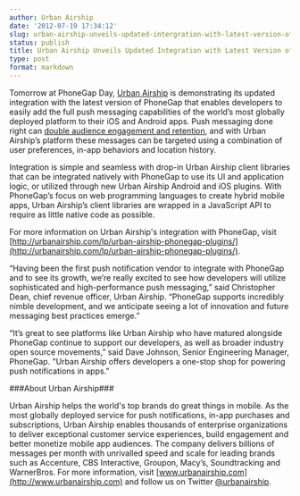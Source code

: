 ```yaml
---
author: Urban Airship
date: '2012-07-19 17:34:12'
slug: urban-airship-unveils-updated-intergration-with-latest-version-of-phonegap
status: publish
title: Urban Airship Unveils Updated Integration with Latest Version of PhoneGap
type: post
format: markdown
---
```


Tomorrow at PhoneGap Day, [Urban Airship](http://www.urbanairship.com/) is demonstrating its updated integration with the latest version of PhoneGap that enables developers to easily add the full push messaging capabilities of the world’s most globally deployed platform to their iOS and Android apps. Push messaging done right can [double audience engagement and retention](http://visit.urbanairship.com/l/7122/2012-07-09/bgvmw/7122/75096/Good_Push_Index.pdf), and with Urban Airship’s platform these messages can be targeted using a combination of user preferences, in-app behaviors and location history. 

Integration is simple and seamless with drop-in Urban Airship client libraries that can be integrated natively with PhoneGap to use its UI and application logic, or utilized through new Urban Airship Android and iOS plugins. With PhoneGap’s focus on web programming languages to create hybrid mobile apps, Urban Airship’s client libraries are wrapped in a JavaScript API to require as little native code as possible.


For more information on Urban Airship's integration with PhoneGap, visit [http://urbanairship.com/lp/urban-airship-phonegap-plugins/](http://urbanairship.com/lp/urban-airship-phonegap-plugins/).


“Having been the first push notification vendor to integrate with PhoneGap and to see its growth, we’re really excited to see how developers will utilize sophisticated and high-performance push messaging,” said Christopher Dean, chief revenue officer, Urban Airship. “PhoneGap supports incredibly nimble development, and we anticipate seeing a lot of innovation and future messaging best practices emerge.”

“It’s great to see platforms like Urban Airship who have matured alongside PhoneGap continue to support our developers, as well as broader industry open source movements,” said Dave Johnson, Senior Engineering Manager, PhoneGap. "Urban Airship offers developers a one-stop shop for powering push notifications in apps.”


###About Urban Airship###

Urban Airship helps the world's top brands do great things in mobile. As the most globally deployed service for push notifications, in-app purchases and subscriptions, Urban Airship enables thousands of enterprise organizations to deliver exceptional customer service experiences, build engagement and better monetize mobile app audiences. The company delivers billions of messages per month with unrivalled speed and scale for leading brands such as Accenture, CBS Interactive, Groupon, Macy’s, Soundtracking and WarnerBros. For more information, visit [www.urbanairship.com](http://www.urbanairship.com) and follow us on Twitter [@urbanairship](https://twitter.com/urbanairship).